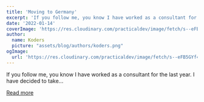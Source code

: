 ```yaml
---
title: 'Moving to Germany'
excerpt: 'If you follow me, you know I have worked as a consultant for the last year. I have decided to take...'
date: '2022-01-14'
coverImage: 'https://res.cloudinary.com/practicaldev/image/fetch/s--eFB5GYf4--/c_imagga_scale,f_auto,fl_progressive,h_420,q_auto,w_1000/https://dev-to-uploads.s3.amazonaws.com/uploads/articles/4gon6qg1drylxlfcugi7.jpg'
author:
  name: Koders
  picture: "assets/blog/authors/koders.png"
ogImage:
  url: 'https://res.cloudinary.com/practicaldev/image/fetch/s--eFB5GYf4--/c_imagga_scale,f_auto,fl_progressive,h_420,q_auto,w_1000/https://dev-to-uploads.s3.amazonaws.com/uploads/articles/4gon6qg1drylxlfcugi7.jpg'
---
```


If you follow me, you know I have worked as a consultant for the last year. I have decided to take...

[Read more](https://dev.to/santoshyadav198613/moving-to-germany-4no9)
